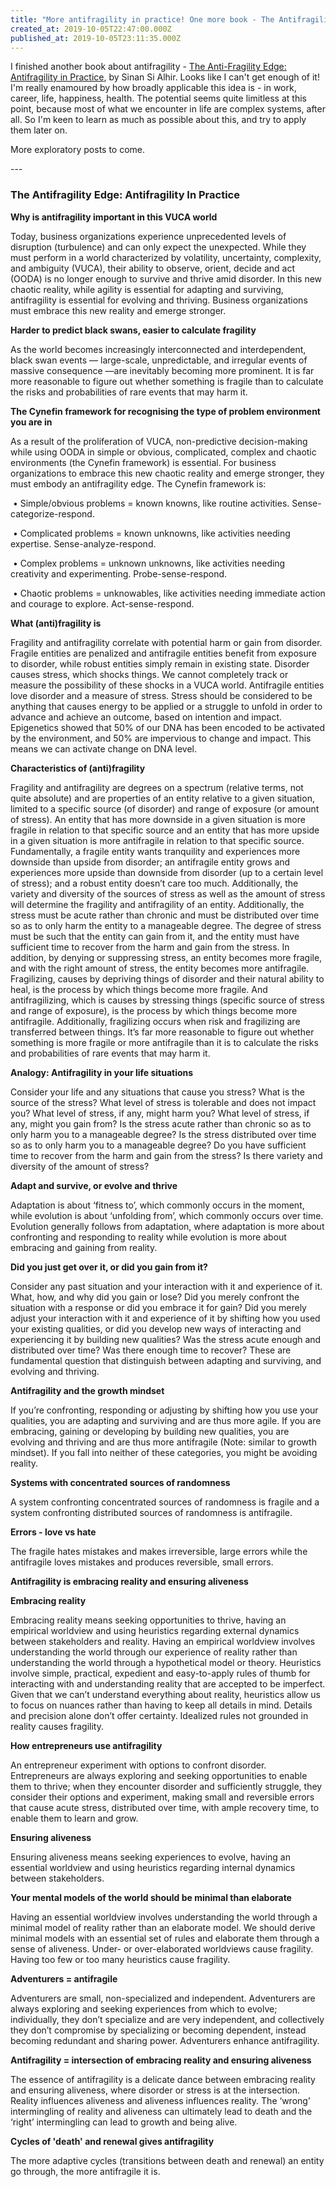 ```yaml
---
title: "More antifragility in practice! One more book - The Antifragility Edge"
created_at: 2019-10-05T22:47:00.000Z
published_at: 2019-10-05T23:11:35.000Z
---
```

I finished another book about antifragility - [The Anti-Fragility Edge: Antifragility in Practice](https://www.amazon.com/Anti-Fragility-Edge-Antifragility-Practice/dp/0996943307), by Sinan Si Alhir. Looks like I can't get enough of it! I'm really enamoured by how broadly applicable this idea is - in work, career, life, happiness, health. The potential seems quite limitless at this point, because most of what we encounter in life are complex systems, after all. So I'm keen to learn as much as possible about this, and try to apply them later on.

  

More exploratory posts to come.

  

\---

  

### **The Antifragility Edge: Antifragility In Practice**

  

**Why is antifragility important in this VUCA world**

Today, business organizations experience unprecedented levels of disruption (turbulence) and can only expect the unexpected. While they must perform in a world characterized by volatility, uncertainty, complexity, and ambiguity (VUCA), their ability to observe, orient, decide and act (OODA) is no longer enough to survive and thrive amid disorder. In this new chaotic reality, while agility is essential for adapting and surviving, antifragility is essential for evolving and thriving. Business organizations must embrace this new reality and emerge stronger. 

  

**Harder to predict black swans, easier to calculate fragility**

As the world becomes increasingly interconnected and interdependent, black swan events — large-scale, unpredictable, and irregular events of massive consequence —are inevitably becoming more prominent. It is far more reasonable to figure out whether something is fragile than to calculate the risks and probabilities of rare events that may harm it. 

  

**The Cynefin framework for recognising the type of problem environment you are in**

As a result of the proliferation of VUCA, non-predictive decision-making while using OODA in simple or obvious, complicated, complex and chaotic environments (the Cynefin framework) is essential. For business organizations to embrace this new chaotic reality and emerge stronger, they must embody an antifragility edge. The Cynefin framework is:

 • Simple/obvious problems = known knowns, like routine activities. Sense-categorize-respond.

 • Complicated problems = known unknowns, like activities needing expertise. Sense-analyze-respond.

 • Complex problems = unknown unknowns, like activities needing creativity and experimenting. Probe-sense-respond.

 • Chaotic problems = unknowables, like activities needing immediate action and courage to explore. Act-sense-respond.

  

**What (anti)fragility is**

Fragility and antifragility correlate with potential harm or gain from disorder. Fragile entities are penalized and antifragile entities benefit from exposure to disorder, while robust entities simply remain in existing state. Disorder causes stress, which shocks things. We cannot completely track or measure the possibility of these shocks in a VUCA world. Antifragile entities love disorder and a measure of stress. Stress should be considered to be anything that causes energy to be applied or a struggle to unfold in order to advance and achieve an outcome, based on intention and impact. Epigenetics showed that 50% of our DNA has been encoded to be activated by the environment, and 50% are impervious to change and impact. This means we can activate change on DNA level.

  

**Characteristics of (anti)fragility**

Fragility and antifragility are degrees on a spectrum (relative terms, not quite absolute) and are properties of an entity relative to a given situation, limited to a specific source (of disorder) and range of exposure (or amount of stress). An entity that has more downside in a given situation is more fragile in relation to that specific source and an entity that has more upside in a given situation is more antifragile in relation to that specific source. Fundamentally, a fragile entity wants tranquility and experiences more downside than upside from disorder; an antifragile entity grows and experiences more upside than downside from disorder (up to a certain level of stress); and a robust entity doesn’t care too much. Additionally, the variety and diversity of the sources of stress as well as the amount of stress will determine the fragility and antifragility of an entity. Additionally, the stress must be acute rather than chronic and must be distributed over time so as to only harm the entity to a manageable degree. The degree of stress must be such that the entity can gain from it, and the entity must have sufficient time to recover from the harm and gain from the stress. In addition, by denying or suppressing stress, an entity becomes more fragile, and with the right amount of stress, the entity becomes more antifragile. Fragilizing, causes by depriving things of disorder and their natural ability to heal, is the process by which things become more fragile. And antifragilizing, which is causes by stressing things (specific source of stress and range of exposure), is the process by which things become more antifragile. Additionally, fragilizing occurs when risk and fragilizing are transferred between things. It’s far more reasonable to figure out whether something is more fragile or more antifragile than it is to calculate the risks and probabilities of rare events that may harm it.

  

**Analogy: Antifragility in your life situations**

Consider your life and any situations that cause you stress? What is the source of the stress? What level of stress is tolerable and does not impact you? What level of stress, if any, might harm you? What level of stress, if any, might you gain from? Is the stress acute rather than chronic so as to only harm you to a manageable degree? Is the stress distributed over time so as to only harm you to a manageable degree? Do you have sufficient time to recover from the harm and gain from the stress? Is there variety and diversity of the amount of stress?

  

**Adapt and survive, or evolve and thrive**

Adaptation is about ‘fitness to’, which commonly occurs in the moment, while evolution is about ‘unfolding from’, which commonly occurs over time. Evolution generally follows from adaptation, where adaptation is more about confronting and responding to reality while evolution is more about embracing and gaining from reality.

  

**Did you just get over it, or did you gain from it?**

Consider any past situation and your interaction with it and experience of it. What, how, and why did you gain or lose? Did you merely confront the situation with a response or did you embrace it for gain? Did you merely adjust your interaction with it and experience of it by shifting how you used your existing qualities, or did you develop new ways of interacting and experiencing it by building new qualities? Was the stress acute enough and distributed over time? Was there enough time to recover? These are fundamental question that distinguish between adapting and surviving, and evolving and thriving. 

  

**Antifragility and the growth mindset**

If you’re confronting, responding or adjusting by shifting how you use your qualities, you are adapting and surviving and are thus more agile. If you are embracing, gaining or developing by building new qualities, you are evolving and thriving and are thus more antifragile (Note: similar to growth mindset). If you fall into neither of these categories, you might be avoiding reality. 

  

**Systems with concentrated sources of randomness**

A system confronting concentrated sources of randomness is fragile and a system confronting distributed sources of randomness is antifragile. 

  

**Errors - love vs hate**

The fragile hates mistakes and makes irreversible, large errors while the antifragile loves mistakes and produces reversible, small errors.

  

**Antifragility is embracing reality and ensuring aliveness** 

**Embracing reality** 

Embracing reality means seeking opportunities to thrive, having an empirical worldview and using heuristics regarding external dynamics between stakeholders and reality. Having an empirical worldview involves understanding the world through our experience of reality rather than understanding the world through a hypothetical model or theory. Heuristics involve simple, practical, expedient and easy-to-apply rules of thumb for interacting with and understanding reality that are accepted to be imperfect. Given that we can’t understand everything about reality, heuristics allow us to focus on nuances rather than having to keep all details in mind. Details and precision alone don’t offer certainty. Idealized rules not grounded in reality causes fragility. 

  

**How entrepreneurs use antifragility**

An entrepreneur experiment with options to confront disorder. Entrepreneurs are always exploring and seeking opportunities to enable them to thrive; when they encounter disorder and sufficiently struggle, they consider their options and experiment, making small and reversible errors that cause acute stress, distributed over time, with ample recovery time, to enable them to learn and grow. 

  

**Ensuring aliveness**

Ensuring aliveness means seeking experiences to evolve, having an essential worldview and using heuristics regarding internal dynamics between stakeholders.

  

**Your mental models of the world should be minimal than elaborate**

Having an essential worldview involves understanding the world through a minimal model of reality rather than an elaborate model. We should derive minimal models with an essential set of rules and elaborate them through a sense of aliveness. Under- or over-elaborated worldviews cause fragility. Having too few or too many heuristics cause fragility. 

  

**Adventurers = antifragile**

Adventurers are small, non-specialized and independent. Adventurers are always exploring and seeking experiences from which to evolve; individually, they don’t specialize and are very independent, and collectively they don’t compromise by specializing or becoming dependent, instead becoming redundant and sharing power. Adventurers enhance antifragility.

  

**Antifragility = intersection of embracing reality and ensuring aliveness**

The essence of antifragility is a delicate dance between embracing reality and ensuring aliveness, where disorder or stress is at the intersection. Reality influences aliveness and aliveness influences reality. The ‘wrong’ intermingling of reality and aliveness can ultimately lead to death and the ‘right’ intermingling can lead to growth and being alive.

  

**Cycles of 'death' and renewal gives antifragility**

The more adaptive cycles (transitions between death and renewal) an entity go through, the more antifragile it is.
